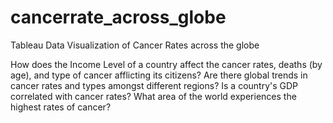 # cancerrate_across_globe
Tableau Data Visualization of Cancer Rates across the globe

How does the Income Level of a country affect the cancer rates, deaths (by age), and type of cancer afflicting its citizens?
Are there global trends in cancer rates and types amongst different regions? 
Is a country's GDP correlated with cancer rates?
What area of the world experiences the highest rates of cancer? 

